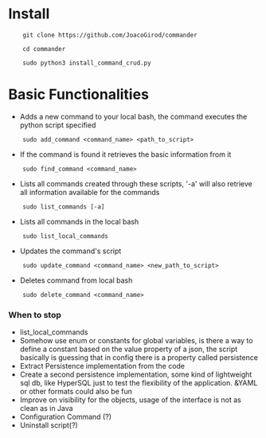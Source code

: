 # Install
```
    git clone https://github.com/JoacoGirod/commander
```
```
    cd commander
```
```
    sudo python3 install_command_crud.py
```

# Basic Functionalities
- Adds a new command to your local bash, the command executes the python script specified
```
    sudo add_command <command_name> <path_to_script>
```
- If the command is found it retrieves the basic information from it
```
    sudo find_command <command_name>
```
- Lists all commands created through these scripts, '-a' will also retrieve all information available for the commands
```
    sudo list_commands [-a]
```
- Lists all commands in the local bash
```
    sudo list_local_commands
```
- Updates the command's script
```
    sudo update_command <command_name> <new_path_to_script>
```
- Deletes command from local bash
```
    sudo delete_command <command_name>
```

### When to stop
- list_local_commands
- Somehow use enum or constants for global variables, is there a way to define a constant based on the value property of a json, the script basically is guessing that in config there is a property called persistence
- Extract Persistence implementation from the code
- Create a second persistence implementation, some kind of lightweight sql db, like HyperSQL just to test the flexibility of the application. &YAML or other formats could also be fun
- Improve on visibility for the objects, usage of the interface is not as clean as in Java
- Configuration Command (?)
- Uninstall script(?)
